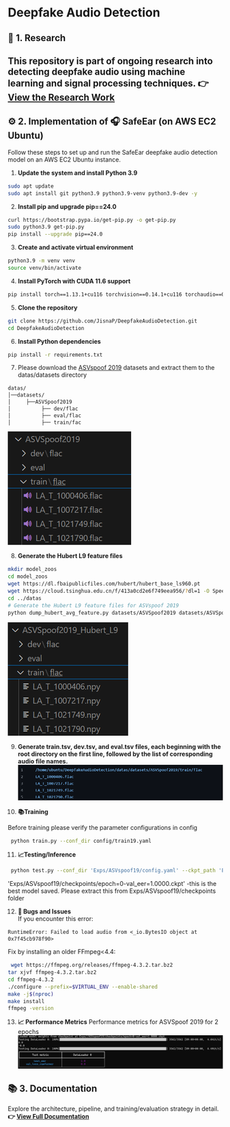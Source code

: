 # Deepfake Audio Detection 

## 🔬 1. Research

This repository is part of ongoing research into detecting deepfake audio using machine learning and signal processing techniques.
👉 [View the Research Work](https://github.com/JisnaP/DeepfakeAudioDetection/blob/main/Research.pdf)
---

## ⚙️ 2. Implementation of 🎧 SafeEar (on AWS EC2 Ubuntu) 
Follow these steps to set up and run the SafeEar deepfake audio detection model on an AWS EC2 Ubuntu instance.
1. **Update the system and install Python 3.9**
```bash
sudo apt update
sudo apt install git python3.9 python3.9-venv python3.9-dev -y
```
2. **Install pip and upgrade pip==24.0**
```bash
curl https://bootstrap.pypa.io/get-pip.py -o get-pip.py
sudo python3.9 get-pip.py
pip install --upgrade pip==24.0
```
3. **Create and activate virtual environment**
```bash
python3.9 -m venv venv
source venv/bin/activate
```
4. **Install PyTorch with CUDA 11.6 support**
```bash
pip install torch==1.13.1+cu116 torchvision==0.14.1+cu116 torchaudio==0.13.1 --extra-index-url https://download.pytorch.org/whl/cu116
```
5. **Clone the repository**
```bash
git clone https://github.com/JisnaP/DeepfakeAudioDetection.git
cd DeepfakeAudioDetection
```
6. **Install Python dependencies**
```bash
pip install -r requirements.txt
```
7. Please download the [ASVspoof 2019](https://datashare.is.ed.ac.uk/handle/10283/3336) datasets and extract them to the datas/datasets directory
```
datas/
│──datasets/                
│     ├──ASVSpoof2019
│          ├── dev/flac
│          ├── eval/flac    
│          ├── train/fac
```
![datasets](image.png)


8. **Generate the Hubert L9 feature files**
```bash
mkdir model_zoos
cd model_zoos
wget https://dl.fbaipublicfiles.com/hubert/hubert_base_ls960.pt
wget https://cloud.tsinghua.edu.cn/f/413a0cd2e6f749eea956/?dl=1 -O SpeechTokenizer.pt
cd ../datas
# Generate the Hubert L9 feature files for ASVspoof 2019
python dump_hubert_avg_feature.py datasets/ASVSpoof2019 datasets/ASVSpoof2019_Hubert_L9
```
![feat_dir](image-1.png)

9. **Generate train.tsv, dev.tsv, and eval.tsv files, each beginning with the root directory on the first line, followed by the list of corresponding audio file names.**
![train.tsv](image-4.png)

10. **📚Training**

Before training please verify the parameter configurations in config
```bash
 python train.py --conf_dir config/train19.yaml  
```
11. **📈Testing/Inference**
```bash
 python test.py --conf_dir 'Exps/ASVspoof19/config.yaml' --ckpt_path 'Exps/ASVspoof19/checkpoints/epoch=0-val_eer=1.0000.ckpt'  
```
'Exps/ASVspoof19/checkpoints/epoch=0-val_eer=1.0000.ckpt' -this is the best model saved. Please extract this from Exps/ASVspoof19/checkpoints folder 

12. **🐞 Bugs and Issues**  
   If you encounter this error:
```
RuntimeError: Failed to load audio from <_io.BytesIO object at 0x7f45cb978f90>
```
Fix by installing an older FFmpeg<4.4: 
```bash
 wget https://ffmpeg.org/releases/ffmpeg-4.3.2.tar.bz2
tar xjvf ffmpeg-4.3.2.tar.bz2
cd ffmpeg-4.3.2
./configure --prefix=$VIRTUAL_ENV --enable-shared
make -j$(nproc)
make install
ffmpeg -version 
```
13. **📈 Performance Metrics**
Performance metrics for ASVSpoof 2019 for 2 epochs 
![Performence metrics for LA dataset](image-3.png)

## 📚 3. Documentation
Explore the architecture, pipeline, and training/evaluation strategy in detail.
**👉 [View Full Documentation](https://github.com/JisnaP/DeepfakeAudioDetection/blob/main/Documentation.pdf)**